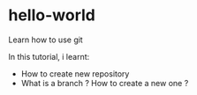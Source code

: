 # hello-world
Learn how to use git

In this tutorial, i learnt:
- How to create new repository
- What is a branch ? How to create a new one ?
